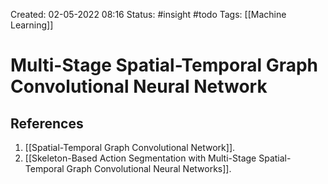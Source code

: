 Created: 02-05-2022 08:16
Status: #insight #todo
Tags: [[Machine Learning]]

# Multi-Stage Spatial-Temporal Graph Convolutional Neural Network

## References
1. [[Spatial-Temporal Graph Convolutional Network]].
2. [[Skeleton-Based Action Segmentation with Multi-Stage Spatial-Temporal Graph Convolutional Neural Networks]].